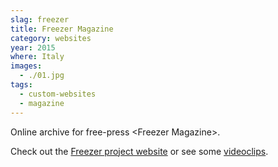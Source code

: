 ```yaml
---
slag: freezer
title: Freezer Magazine
category: websites
year: 2015
where: Italy
images:
  - ./01.jpg
tags:
  - custom-websites
  - magazine
---
```


Online archive for free-press &lt;Freezer Magazine&gt;.

Check out the [Freezer project website](https://freezer.junglestar.org) or see some [videoclips](https://www.youtube.com/playlist?list=PL_JCGUf7lroma7WLAJKy1uShs0NSNN6Mp).
